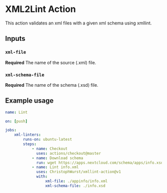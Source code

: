# XML2Lint Action

This action validates an xml files with a given xml schema using xmllint.

## Inputs

### `xml-file`

**Required** The name of the source (.xml) file.

### `xml-schema-file`

**Required** The name of the schema (.xsd) file.

## Example usage

```yml
name: Lint

on: [push]

jobs:
    xml-linters:
        runs-on: ubuntu-latest
        steps:
            - name: Checkout
              uses: actions/checkout@master
            - name: Download schema
              run: wget https://apps.nextcloud.com/schema/apps/info.xsd
            - name: Lint info.xml
              uses: ChristophWurst/xmllint-action@v1
              with:
                  xml-file: ./appinfo/info.xml
                  xml-schema-file: ./info.xsd
```
